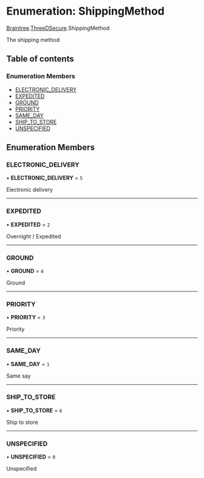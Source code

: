 # Enumeration: ShippingMethod

[Braintree](../modules/CdvPurchase.Braintree.md).[ThreeDSecure](../modules/CdvPurchase.Braintree.ThreeDSecure.md).ShippingMethod

The shipping method

## Table of contents

### Enumeration Members

- [ELECTRONIC\_DELIVERY](CdvPurchase.Braintree.ThreeDSecure.ShippingMethod.md#electronic_delivery)
- [EXPEDITED](CdvPurchase.Braintree.ThreeDSecure.ShippingMethod.md#expedited)
- [GROUND](CdvPurchase.Braintree.ThreeDSecure.ShippingMethod.md#ground)
- [PRIORITY](CdvPurchase.Braintree.ThreeDSecure.ShippingMethod.md#priority)
- [SAME\_DAY](CdvPurchase.Braintree.ThreeDSecure.ShippingMethod.md#same_day)
- [SHIP\_TO\_STORE](CdvPurchase.Braintree.ThreeDSecure.ShippingMethod.md#ship_to_store)
- [UNSPECIFIED](CdvPurchase.Braintree.ThreeDSecure.ShippingMethod.md#unspecified)

## Enumeration Members

### ELECTRONIC\_DELIVERY

• **ELECTRONIC\_DELIVERY** = ``5``

Electronic delivery

___

### EXPEDITED

• **EXPEDITED** = ``2``

Overnight / Expedited

___

### GROUND

• **GROUND** = ``4``

Ground

___

### PRIORITY

• **PRIORITY** = ``3``

Priority

___

### SAME\_DAY

• **SAME\_DAY** = ``1``

Same say

___

### SHIP\_TO\_STORE

• **SHIP\_TO\_STORE** = ``6``

Ship to store

___

### UNSPECIFIED

• **UNSPECIFIED** = ``0``

Unspecified
